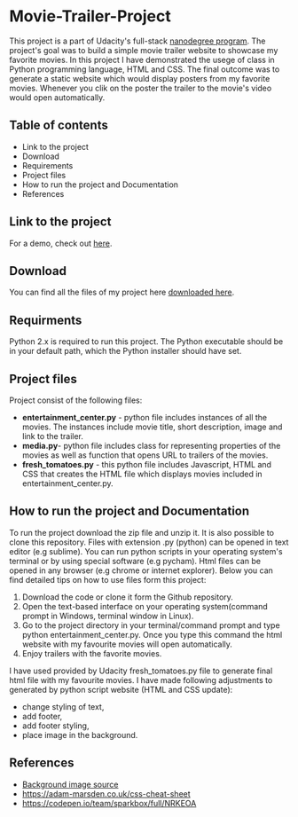 # Movie-Trailer-Project

This project is a part of Udacity's full-stack [nanodegree program](https://www.udacity.com/nanodegree). The project's goal was to build a simple movie trailer website  to showcase my favorite movies. In this project I have demonstrated the usege of class in Python programming language, HTML and CSS. The final outcome was to generate a static website which would display posters from my favorite movies. Whenever you clik on the poster the trailer to the movie's video would open automatically.

## Table of contents

- Link to the project
- Download
- Requirements
- Project files
- How to run the project and Documentation
- References


## Link to the project

For a demo, check out [here](http://htmlpreview.github.io/?https://github.com/paulina-grunwald/Udacity-Full-Stack-Web-Developer-Nanodegree/blob/master/1.%20Programming%20Fundamentals%20and%20the%20Web/P1%20-%20Movie%20Trailer%20Website/fresh_tomatoes.html).

## Download

You can find all the files of my project here [downloaded here](https://github.com/paulina-grunwald/Udacity-Full-Stack-Web-Developer-Nanodegree/tree/master/1.%20Programming%20Fundamentals%20and%20the%20Web/P1%20-%20Movie%20Trailer%20Website).

## Requirments

Python 2.x is required to run this project. The Python executable should be in your default path, which the Python installer should have set.

## Project files
Project consist of the following files:
- __entertainment_center.py__ -  python file includes instances of all the movies. The instances include movie title, short description, image and link to the trailer.
- __media.py__- python file includes  class for representing properties of the movies as well as function that opens URL to trailers of the movies.
- __fresh_tomatoes.py__ - this python file includes Javascript, HTML and CSS that creates the HTML file which displays movies included in entertainment_center.py.

## How to run the project and Documentation
To run the project download the zip file and unzip it. It is also possible to clone this repository. Files with extension .py (python) can be opened in text editor (e.g sublime). You can run python scripts in your operating system's terminal or by using special software (e.g pycham). Html files can be opened in any browser (e.g chrome or internet explorer). Below you can find detailed tips on how to  use files form this project:
1. Download the code or clone it form the Github repository.
2. Open the text-based interface on your operating system(command prompt in Windows, terminal window in Linux).
3. Go to the project directory in your terminal/command prompt and type python entertainment_center.py. Once you type this command the html website with my favourite movies will open automatically.
4.  Enjoy trailers with the favorite movies.

I have used provided by Udacity fresh_tomatoes.py file  to generate final html file with my favourite movies. I have made following adjustments to generated by python script website (HTML and CSS update):
- change styling of text,
- add footer,
- add footer styling,
- place image in the background.

## References
 - [Background image source](http://wellbeings.us/wp-content/uploads/2017/06/unusual-stage-curtain-stage-curtain-wallpaper-companies-rental-curtains-for-schools-black-names-legs-portable-vector-cost-pulley-system-hooks-how-to-make-design-uk-cleaning-second-hand-track-church-f.jpg)
 - https://adam-marsden.co.uk/css-cheat-sheet
 - https://codepen.io/team/sparkbox/full/NRKEOA
